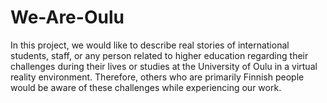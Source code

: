 # We-Are-Oulu
In this project, we would like to describe real stories of international students, staff, or any person related to higher education regarding their challenges during their lives or studies at the University of Oulu in a virtual reality environment. Therefore, others who are primarily Finnish people would be aware of these challenges while experiencing our work.
